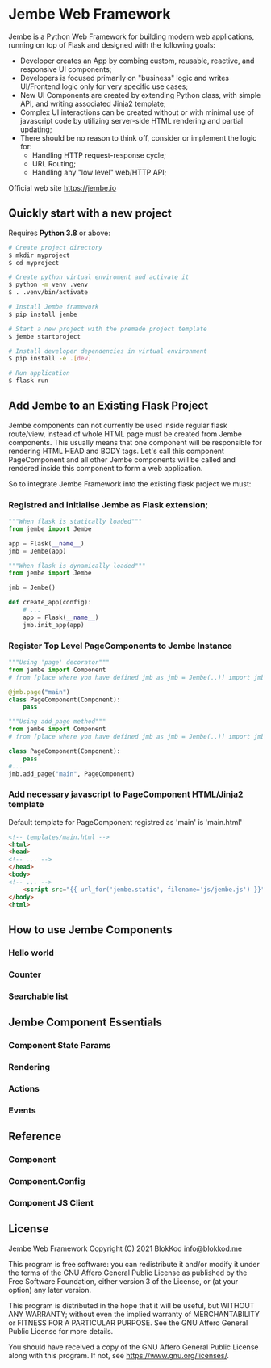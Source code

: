 # Jembe Web Framework

Jembe is a Python Web Framework for building modern web applications, running on top of Flask and designed with the following goals:

- Developer creates an App by combing custom, reusable, reactive, and responsive UI components;
- Developers is focused primarily on "business" logic and writes UI/Frontend logic only for very specific use cases;
- New UI Components are created by extending Python class, with simple API, and writing associated Jinja2 template; 
- Complex UI interactions can be created without or with minimal use of javascript code by utilizing server-side HTML rendering and partial updating;
- There should be no reason to think off, consider or implement the logic for:
    - Handling HTTP request-response cycle;
    - URL Routing;
    - Handling any "low level" web/HTTP API;

Official web site https://jembe.io

## Quickly start with a new project

Requires **Python 3.8** or above:

``` bash
# Create project directory
$ mkdir myproject
$ cd myproject

# Create python virtual enviroment and activate it
$ python -m venv .venv
$ . .venv/bin/activate 

# Install Jembe framework
$ pip install jembe

# Start a new project with the premade project template
$ jembe startproject

# Install developer dependencies in virtual environment
$ pip install -e .[dev]

# Run application
$ flask run
```

## Add Jembe to an Existing Flask Project

Jembe components can not currently be used inside regular flask route/view, instead of whole HTML page must be created from Jembe components. This usually means that one component will be responsible for rendering HTML HEAD and BODY tags. Let's call this component PageComponent and all other
Jembe components will be called and rendered inside this component to form a web application.

So to integrate Jembe Framework into the existing flask project we must:
 
### Registred and initialise Jembe as Flask extension;
```python
"""When flask is statically loaded"""
from jembe import Jembe

app = Flask(__name__)
jmb = Jembe(app)
```

```python
"""When flask is dynamically loaded"""
from jembe import Jembe

jmb = Jembe()

def create_app(config):
    # ...
    app = Flask(__name__)
    jmb.init_app(app)
```    

### Register Top Level PageComponents to Jembe Instance

```python
"""Using 'page' decorator"""
from jembe import Component
# from [place where you have defined jmb as jmb = Jembe(..)] import jmb

@jmb.page("main")
class PageComponent(Component):
    pass
```
```python
"""Using add_page method"""
from jembe import Component
# from [place where you have defined jmb as jmb = Jembe(..)] import jmb

class PageComponent(Component):
    pass
#...
jmb.add_page("main", PageComponent)
```

### Add necessary javascript to PageComponent HTML/Jinja2 template

Default template for PageComponent registred as 'main' is 'main.html' 

```html
<!-- templates/main.html -->
<html>
<head>
<!-- ... -->
</head>
<body>
<!-- ... -->
    <script src="{{ url_for('jembe.static', filename='js/jembe.js') }}" defer></script>
</body>
<html>
```

## How to use Jembe Components

### Hello world

### Counter

### Searchable list

## Jembe Component Essentials

### Component State Params

### Rendering

### Actions

### Events

## Reference

### Component

### Component.Config

### Component JS Client


## License


Jembe Web Framework 
Copyright (C) 2021 BlokKod <info@blokkod.me>

This program is free software: you can redistribute it and/or modify
it under the terms of the GNU Affero General Public License as published
by the Free Software Foundation, either version 3 of the License, or
(at your option) any later version.

This program is distributed in the hope that it will be useful,
but WITHOUT ANY WARRANTY; without even the implied warranty of
MERCHANTABILITY or FITNESS FOR A PARTICULAR PURPOSE.  See the
GNU Affero General Public License for more details.

You should have received a copy of the GNU Affero General Public License
along with this program.  If not, see <https://www.gnu.org/licenses/>.
